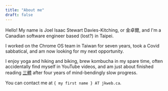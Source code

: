 ```yaml
---
title: "About me"
draft: false
---
```


Hello!  My name is Joel Isaac Stewart Davies-Kitching, or 金卓爾, and I'm a Canadian software engineer based (lost?) in Taipei.

I worked on the Chrome OS team in Taiwan for seven years, took a Covid sabbatical, and am now looking for my next opportunity.

I enjoy yoga and hiking and biking, brew kombucha in my spare time, often accidentally find myself in YouTube videos, and am just about finished reading [三體](https://en.wikipedia.org/wiki/The_Three-Body_Problem_(novel)) after four years of mind-bendingly slow progress.

You can contact me at `{ my first name } AT jkweb.ca`.
